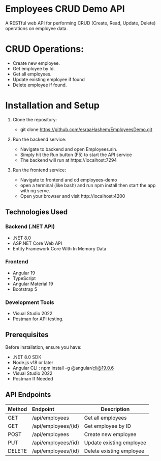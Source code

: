 # Employees CRUD Demo API
A RESTful web API for performing CRUD (Create, Read, Update, Delete) operations on employee data.


# CRUD Operations:
- Create new employee.
- Get employee by Id.
- Get all employees.
- Update existing employee if found
- Delete employee if found.

# Installation and Setup
1. Clone the repository:
   * git clone https://github.com/esraaHashem/EmployeesDemo.git
   
2. Run the backend service:
    * Navigate to backend and open Employees.sln.
    * Simply hit the Run button (F5) to start the API service
    * The backend will run at https://localhost:7294
  
 3. Run the frontend service:
    * Navigate to frontend and cd employees-demo
    * open a terminal (like bash) and run npm install then start the app with ng serve.
    * Open your browser and visit http://localhost:4200
   
## Technologies Used

### Backend (.NET API)
- .NET 8.0
- ASP.NET Core Web API
- Entity Framework Core With In Memory Data

### Frontend
- Angular 19
- TypeScript
- Angular Material 19
- Bootstrap 5

### Development Tools
- Visual Studio 2022 
- Postman for API testing.

## Prerequisites
Before installation, ensure you have:
- .NET 8.0 SDK
- Node.js v18 or later
- Angular CLI : npm install -g @angular/cli@19.0.6
- Visual Studio 2022
- Postman If Needed

## API Endpoints

| Method            | Endpoint             | Description              |
| :---------------- | :--------------------| -----------------------  |
| GET               | /api/employees       | Get all employees        |
| GET               | /api/employees/{id}  | Get employee by ID       |
| POST              | /api/employees       | Create new employee      |
| PUT               | /api/employees/{id}  | Update existing employee |
| DELETE            | /api/employees/{id}  | Delete existing employee |
